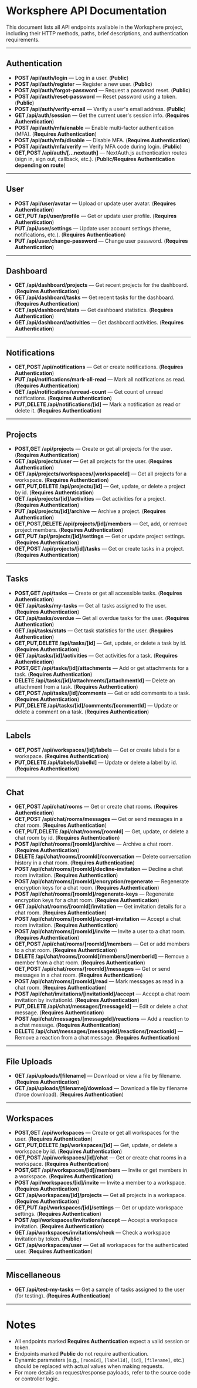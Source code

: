 # Worksphere API Documentation

This document lists all API endpoints available in the Worksphere project, including their HTTP methods, paths, brief descriptions, and authentication requirements.

---

## Authentication
- **POST /api/auth/login** — Log in a user. (**Public**)
- **POST /api/auth/register** — Register a new user. (**Public**)
- **POST /api/auth/forgot-password** — Request a password reset. (**Public**)
- **POST /api/auth/reset-password** — Reset password using a token. (**Public**)
- **POST /api/auth/verify-email** — Verify a user's email address. (**Public**)
- **GET /api/auth/session** — Get the current user's session info. (**Requires Authentication**)
- **POST /api/auth/mfa/enable** — Enable multi-factor authentication (MFA). (**Requires Authentication**)
- **POST /api/auth/mfa/disable** — Disable MFA. (**Requires Authentication**)
- **POST /api/auth/mfa/verify** — Verify MFA code during login. (**Public**)
- **GET,POST /api/auth/[...nextauth]** — NextAuth.js authentication routes (sign in, sign out, callback, etc.). (**Public/Requires Authentication depending on route**)

---

## User
- **POST /api/user/avatar** — Upload or update user avatar. (**Requires Authentication**)
- **GET,PUT /api/user/profile** — Get or update user profile. (**Requires Authentication**)
- **PUT /api/user/settings** — Update user account settings (theme, notifications, etc.). (**Requires Authentication**)
- **PUT /api/user/change-password** — Change user password. (**Requires Authentication**)

---

## Dashboard
- **GET /api/dashboard/projects** — Get recent projects for the dashboard. (**Requires Authentication**)
- **GET /api/dashboard/tasks** — Get recent tasks for the dashboard. (**Requires Authentication**)
- **GET /api/dashboard/stats** — Get dashboard statistics. (**Requires Authentication**)
- **GET /api/dashboard/activities** — Get dashboard activities. (**Requires Authentication**)

---

## Notifications
- **GET,POST /api/notifications** — Get or create notifications. (**Requires Authentication**)
- **PUT /api/notifications/mark-all-read** — Mark all notifications as read. (**Requires Authentication**)
- **GET /api/notifications/unread-count** — Get count of unread notifications. (**Requires Authentication**)
- **PUT,DELETE /api/notifications/[id]** — Mark a notification as read or delete it. (**Requires Authentication**)

---

## Projects
- **POST,GET /api/projects** — Create or get all projects for the user. (**Requires Authentication**)
- **GET /api/projects/user** — Get all projects for the user. (**Requires Authentication**)
- **GET /api/projects/workspaces/[workspaceId]** — Get all projects for a workspace. (**Requires Authentication**)
- **GET,PUT,DELETE /api/projects/[id]** — Get, update, or delete a project by id. (**Requires Authentication**)
- **GET /api/projects/[id]/activities** — Get activities for a project. (**Requires Authentication**)
- **PUT /api/projects/[id]/archive** — Archive a project. (**Requires Authentication**)
- **GET,POST,DELETE /api/projects/[id]/members** — Get, add, or remove project members. (**Requires Authentication**)
- **GET,PUT /api/projects/[id]/settings** — Get or update project settings. (**Requires Authentication**)
- **GET,POST /api/projects/[id]/tasks** — Get or create tasks in a project. (**Requires Authentication**)

---

## Tasks
- **POST,GET /api/tasks** — Create or get all accessible tasks. (**Requires Authentication**)
- **GET /api/tasks/my-tasks** — Get all tasks assigned to the user. (**Requires Authentication**)
- **GET /api/tasks/overdue** — Get all overdue tasks for the user. (**Requires Authentication**)
- **GET /api/tasks/stats** — Get task statistics for the user. (**Requires Authentication**)
- **GET,PUT,DELETE /api/tasks/[id]** — Get, update, or delete a task by id. (**Requires Authentication**)
- **GET /api/tasks/[id]/activities** — Get activities for a task. (**Requires Authentication**)
- **POST,GET /api/tasks/[id]/attachments** — Add or get attachments for a task. (**Requires Authentication**)
- **DELETE /api/tasks/[id]/attachments/[attachmentId]** — Delete an attachment from a task. (**Requires Authentication**)
- **GET,POST /api/tasks/[id]/comments** — Get or add comments to a task. (**Requires Authentication**)
- **PUT,DELETE /api/tasks/[id]/comments/[commentId]** — Update or delete a comment on a task. (**Requires Authentication**)

---

## Labels
- **GET,POST /api/workspaces/[id]/labels** — Get or create labels for a workspace. (**Requires Authentication**)
- **PUT,DELETE /api/labels/[labelId]** — Update or delete a label by id. (**Requires Authentication**)

---

## Chat
- **GET,POST /api/chat/rooms** — Get or create chat rooms. (**Requires Authentication**)
- **GET,POST /api/chat/rooms/messages** — Get or send messages in a chat room. (**Requires Authentication**)
- **GET,PUT,DELETE /api/chat/rooms/[roomId]** — Get, update, or delete a chat room by id. (**Requires Authentication**)
- **POST /api/chat/rooms/[roomId]/archive** — Archive a chat room. (**Requires Authentication**)
- **DELETE /api/chat/rooms/[roomId]/conversation** — Delete conversation history in a chat room. (**Requires Authentication**)
- **POST /api/chat/rooms/[roomId]/decline-invitation** — Decline a chat room invitation. (**Requires Authentication**)
- **POST /api/chat/rooms/[roomId]/encryption/regenerate** — Regenerate encryption keys for a chat room. (**Requires Authentication**)
- **POST /api/chat/rooms/[roomId]/regenerate-keys** — Regenerate encryption keys for a chat room. (**Requires Authentication**)
- **GET /api/chat/rooms/[roomId]/invitation** — Get invitation details for a chat room. (**Requires Authentication**)
- **POST /api/chat/rooms/[roomId]/accept-invitation** — Accept a chat room invitation. (**Requires Authentication**)
- **POST /api/chat/rooms/[roomId]/invite** — Invite a user to a chat room. (**Requires Authentication**)
- **GET,POST /api/chat/rooms/[roomId]/members** — Get or add members to a chat room. (**Requires Authentication**)
- **DELETE /api/chat/rooms/[roomId]/members/[memberId]** — Remove a member from a chat room. (**Requires Authentication**)
- **GET,POST /api/chat/rooms/[roomId]/messages** — Get or send messages in a chat room. (**Requires Authentication**)
- **POST /api/chat/rooms/[roomId]/read** — Mark messages as read in a chat room. (**Requires Authentication**)
- **POST /api/chat/invitations/[invitationId]/accept** — Accept a chat room invitation by invitationId. (**Requires Authentication**)
- **PUT,DELETE /api/chat/messages/[messageId]** — Edit or delete a chat message. (**Requires Authentication**)
- **POST /api/chat/messages/[messageId]/reactions** — Add a reaction to a chat message. (**Requires Authentication**)
- **DELETE /api/chat/messages/[messageId]/reactions/[reactionId]** — Remove a reaction from a chat message. (**Requires Authentication**)

---

## File Uploads
- **GET /api/uploads/[filename]** — Download or view a file by filename. (**Requires Authentication**)
- **GET /api/uploads/[filename]/download** — Download a file by filename (force download). (**Requires Authentication**)

---

## Workspaces
- **POST,GET /api/workspaces** — Create or get all workspaces for the user. (**Requires Authentication**)
- **GET,PUT,DELETE /api/workspaces/[id]** — Get, update, or delete a workspace by id. (**Requires Authentication**)
- **GET,POST /api/workspaces/[id]/chat** — Get or create chat rooms in a workspace. (**Requires Authentication**)
- **POST,GET /api/workspaces/[id]/members** — Invite or get members in a workspace. (**Requires Authentication**)
- **POST /api/workspaces/[id]/invite** — Invite a member to a workspace. (**Requires Authentication**)
- **GET /api/workspaces/[id]/projects** — Get all projects in a workspace. (**Requires Authentication**)
- **GET,PUT /api/workspaces/[id]/settings** — Get or update workspace settings. (**Requires Authentication**)
- **POST /api/workspaces/invitations/accept** — Accept a workspace invitation. (**Requires Authentication**)
- **GET /api/workspaces/invitations/check** — Check a workspace invitation by token. (**Public**)
- **GET /api/workspaces/user** — Get all workspaces for the authenticated user. (**Requires Authentication**)

---

## Miscellaneous
- **GET /api/test-my-tasks** — Get a sample of tasks assigned to the user (for testing). (**Requires Authentication**)

---

# Notes
- All endpoints marked **Requires Authentication** expect a valid session or token.
- Endpoints marked **Public** do not require authentication.
- Dynamic parameters (e.g., `[roomId]`, `[labelId]`, `[id]`, `[filename]`, etc.) should be replaced with actual values when making requests.
- For more details on request/response payloads, refer to the source code or controller logic.
